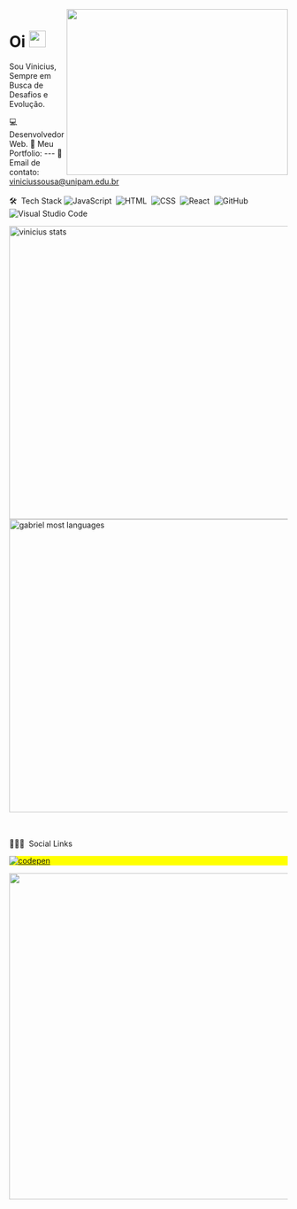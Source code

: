 <img align="right" height="300" width='400' src='https://gifs.eco.br/wp-content/uploads/2022/06/gifs-de-capivaras-1.gif' />

<h1 align="left">Oi <img src="https://media.istockphoto.com/id/177228186/pt/foto/jovem-capivara.jpg?s=612x612&w=0&k=20&c=HIaHC5JhfE3zobczCLIEY6bdy2NdOLq0sskZkuXsM9w=" width="30px"></h1>

Sou Vinicius, Sempre em Busca de Desafios e Evolução.

💻 Desenvolvedor Web.
🚀 Meu Portfolio: ---
👻 Email de contato: viniciussousa@unipam.edu.br
<br></br>
🛠 &nbsp;Tech Stack
![JavaScript](https://img.shields.io/badge/JavaScript-F7DF1E?style=for-the-badge&logo=javascript&logoColor=black)&nbsp;
![HTML](https://img.shields.io/badge/HTML5-E34F26?style=for-the-badge&logo=html5&logoColor=white)&nbsp;
![CSS](https://img.shields.io/badge/CSS3-1572B6?style=for-the-badge&logo=css3&logoColor=white)&nbsp;
![React](https://img.shields.io/badge/React-20232A?style=for-the-badge&logo=react&logoColor=61DAFB)&nbsp;
![GitHub](https://img.shields.io/badge/-GitHub-05122A?style=flat&logo=github)&nbsp;
![Visual Studio Code](https://img.shields.io/badge/-Visual%20Studio%20Code-05122A?style=flat&logo=visual-studio-code&logoColor=007ACC)&nbsp;

<p align="left">
<img width="530em" src="https://github-readme-stats.vercel.app/api?username=vinii786&show_icons=true&theme=tokyonight&include_all_commits=true&count_private=true" alt="vinicius stats"/>
<img width="530em" src="https://github-readme-stats.vercel.app/api/top-langs/?username=vinii786&layout=compact&show_icons=true&theme=tokyonight&count_private=true&" alt="gabriel most languages"/>
</p>

<br></br>
👨🏽‍🦲 &nbsp;Social Links
<p align="left" style="background:yellow">
<a href="https://www.linkedin.com/in/vinicius-santos-687596247/" target="_blank">
  <img align="center" src="https://img.shields.io/badge/LinkedIn-0077B5?style=for-the-badge&logo=linkedin&logoColor=white" alt="codepen"/>
</a>
</p>
<img height="590" src="https://user-images.githubusercontent.com/80070421/147801435-16f97c00-1663-4eff-8282-258c3467a88c.gif" />
